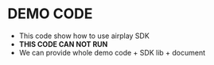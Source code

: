 # DEMO CODE 

* This code show how to use airplay SDK        
* **THIS CODE CAN NOT RUN**        
* We can provide whole demo code + SDK lib + document             

 
